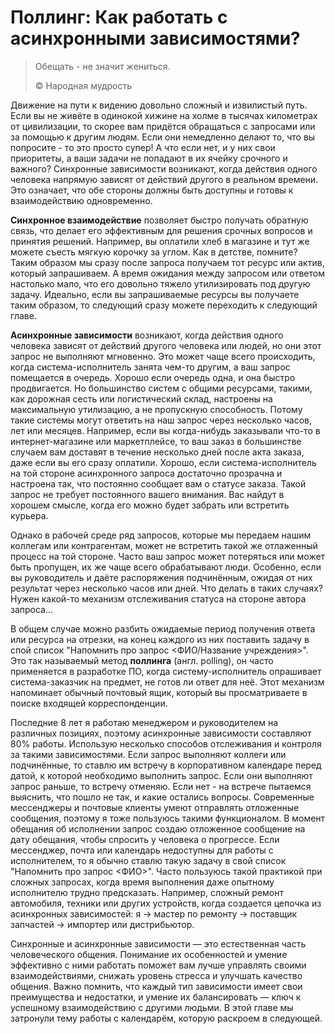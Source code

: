 # Поллинг: Как работать с асинхронными зависимостями?

> Обещать - не значит жениться.
>
> ©️ Народная мудрость

Движение на пути к видению довольно сложный и извилистый путь. Если вы не живёте в одинокой хижине на холме в тысячах километрах от цивилизации, то скорее вам придётся обращаться с запросами или за помощью к другим людям. Если они немедленно делают то, что вы попросите - то это просто супер! А что если нет, и у них свои приоритеты, а ваши задачи не попадают в их ячейку срочного и важного? Синхронные зависимости возникают, когда действия одного человека напрямую зависят от действий другого в реальном времени. Это означает, что обе стороны должны быть доступны и готовы к взаимодействию одновременно. 

**Синхронное взаимодействие** позволяет быстро получать обратную связь, что делает его эффективным для решения срочных вопросов и принятия решений. Например, вы оплатили хлеб в магазине и тут же можете съесть мягкую корочку за углом. Как в детстве, помните? Таким образом мы сразу после запроса получаем тот ресурс или актив, который запрашиваем. А время ожидания между запросом или ответом настолько мало, что его довольно тяжело утилизировать под другую задачу. Идеально, если вы запрашиваемые ресурсы вы получаете таким образом, то следующий сразу можете переходить к следующий главе.

**Асинхронные зависимости** возникают, когда действия одного человека зависят от действий другого человека или людей, но они этот запрос не выполняют мгновенно. Это может чаще всего происходить, когда система-исполнитель занята чем-то другим, а ваш запрос помещается в очередь. Хорошо если очередь одна, и она быстро продвигается. Но большинство систем с общими ресурсами, такими, как дорожная сесть или логистический склад, настроены на максимальную утилизацию, а не пропускную способность. Потому такие системы могут ответить на наш запрос через несколько часов, лет или месяцев. Например, если вы когда-нибудь заказывали что-то в интернет-магазине или маркетплейсе, то ваш заказ в большинстве случаем вам доставят в течение несколько дней после акта заказа, даже если вы его сразу оплатили. Хорошо, если система-исполнитель на той стороне асинхронного запроса достаточно прозрачна и настроена так, что постоянно сообщает вам о статусе заказа. Такой запрос не требует постоянного вашего внимания. Вас найдут в хорошем смысле, когда его можно будет забрать или встретить курьера.

Однако в рабочей среде ряд запросов, которые мы передаем нашим коллегам или контрагентам, может не встретить такой же отлаженный процесс на той стороне. Часто ваш запрос может потеряться или может быть пропущен, их же чаще всего обрабатывают люди. Особенно, если вы руководитель и даёте распоряжения подчинённым, ожидая от них результат через несколько часов или дней. Что делать в таких случаях? Нужен какой-то механизм отслеживания статуса на стороне автора запроса...

В общем случае можно разбить ожидаемые период получения ответа или ресурса на отрезки, на конец каждого из них поставить задачу в спой список "Напомнить про запрос <ФИО/Название учреждения>". Это так называемый метод **поллинга** (англ. polling), он часто применяется в разработке ПО, когда систему-исполнитель опрашивает система-заказчик на предмет, не готов ли ответ для неё. Этот механизм напоминает обычный почтовый ящик, который вы просматриваете в поиске входящей корреспонденции.

Последние 8 лет я работаю менеджером и руководителем на различных позициях, поэтому асинхронные зависимости составляют 80% работы. Использую несколько способов отслеживания и контроля за такими зависимостями. Если запрос выполняют коллеги или подчинённые, то ставлю им встречу в корпоративном календаре перед датой, к которой необходимо выполнить запрос. Если они выполняют запрос раньше, то встречу отменяю. Если нет - на встрече пытаемся выяснить, что пошло не так, и какие остались вопросы. Современные мессенджеры и почтовые клиенты умеют отправлять отложенные сообщения, поэтому я тоже пользуюсь такими функционалом. В момент обещания об исполнении запрос создаю отложенное сообщение на дату обещания, чтобы спросить у человека о прогрессе. Если мессенджер, почта или календарь недоступны для работы с исполнителем, то я обычно ставлю такую задачу в свой список "Напомнить про запрос <ФИО>". Часто пользуюсь такой практикой при сложных запросах, когда время выполнения даже опытному исполнителю трудно предсказать. Например, сложный ремонт автомобиля, техники или других устройств, когда создается цепочка из асинхронных зависимостей: я -> мастер по ремонту -> поставщик запчастей -> импортер или дистрибьютор. 

Синхронные и асинхронные зависимости — это естественная часть человеческого общения. Понимание их особенностей и умение эффективно с ними работать поможет вам лучше управлять своими взаимодействиями, снижать уровень стресса и улучшать качество общения. Важно помнить, что каждый тип зависимости имеет свои преимущества и недостатки, и умение их балансировать — ключ к успешному взаимодействию с другими людьми. В этой главе мы затронули тему работы с календарём, которую раскроем в следующей.
